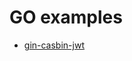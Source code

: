# GO examples
- [gin-casbin-jwt](https://github.com/alipourhabibi/go-examples/tree/master/gin-casbin-jwt)
